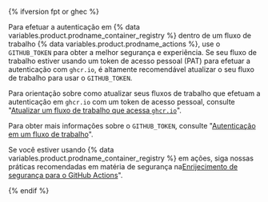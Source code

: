 {% ifversion fpt or ghec %}

Para efetuar a autenticação em {% data variables.product.prodname_container_registry %} dentro de um fluxo de trabalho {% data variables.product.prodname_actions %}, use o `GITHUB_TOKEN` para obter a melhor segurança e experiência. Se seu fluxo de trabalho estiver usando um token de acesso pessoal (PAT) para efetuar a autenticação com `ghcr.io`, é altamente recomendável atualizar o seu fluxo de trabalho para usar o `GITHUB_TOKEN`.

Para orientação sobre como atualizar seus fluxos de trabalho que efetuam a autenticação em `ghcr.io` com um token de acesso pessoal, consulte "[Atualizar um fluxo de trabalho que acessa `ghcr.io`](/packages/managing-github-packages-using-github-actions-workflows/publishing-and-installing-a-package-with-github-actions#upgrading-a-workflow-that-accesses-ghcrio)".

Para obter mais informações sobre o `GITHUB_TOKEN`, consulte "[Autenticação em um fluxo de trabalho](/actions/reference/authentication-in-a-workflow#using-the-github_token-in-a-workflow)".

Se você estiver usando {% data variables.product.prodname_container_registry %} em ações, siga nossas práticas recomendadas em matéria de segurança na[Enrijecimento de segurança para o GitHub Actions](/actions/getting-started-with-github-actions/security-hardening-for-github-actions#considering-cross-repository-access)".

{% endif %}
